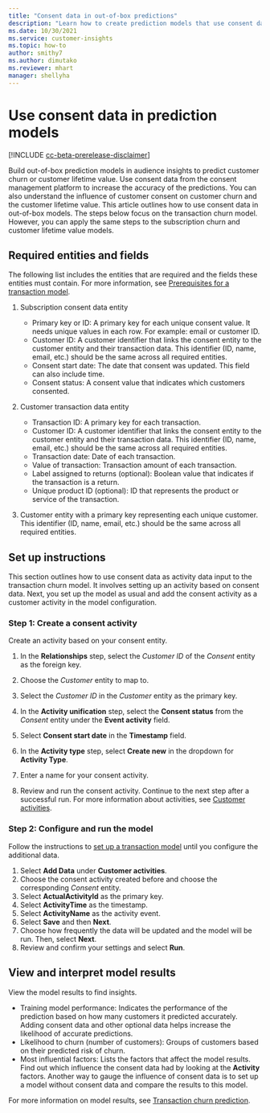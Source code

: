 ```yaml
---
title: "Consent data in out-of-box predictions"
description: "Learn how to create prediction models that use consent data."
ms.date: 10/30/2021
ms.service: customer-insights
ms.topic: how-to
author: smithy7
ms.author: dimutako
ms.reviewer: mhart
manager: shellyha
---
```


# Use consent data in prediction models

[!INCLUDE [cc-beta-prerelease-disclaimer](includes/cc-beta-prerelease-disclaimer.md)]

Build out-of-box prediction models in audience insights to predict customer churn or customer lifetime value. Use consent data from the consent management platform to increase the accuracy of the predictions. You can also understand the influence of customer consent on customer churn and the customer lifetime value. This article outlines how to use consent data in out-of-box models. The steps below focus on the transaction churn model. However, you can apply the same steps to the subscription churn and customer lifetime value models. 

## Required entities and fields

The following list includes the entities that are required and the fields these entities must contain. For more information, see [Prerequisites for a transaction model](../audience-insights/predict-transactional-churn.md).

1. Subscription consent data entity
    - Primary key or ID: A primary key for each unique consent value. It needs unique values in each row. For example: email or customer ID. 
    - Customer ID: A customer identifier that links the consent entity to the customer entity and their transaction data. This identifier (ID, name, email, etc.) should be the same across all required entities. 
    - Consent start date: The date that consent was updated. This field can also include time.
    - Consent status: A consent value that indicates which customers consented.
    
2.	Customer transaction data entity
    - Transaction ID: A primary key for each transaction.
    - Customer ID: A customer identifier that links the consent entity to the customer entity and their transaction data. This identifier (ID, name, email, etc.) should be the same across all required entities. 
    - Transaction date: Date of each transaction.
    - Value of transaction: Transaction amount of each transaction.
    - Label assigned to returns (optional): Boolean value that indicates if the transaction is a return.
    - Unique product ID (optional): ID that represents the product or service of the transaction. 

3.	Customer entity with a primary key representing each unique customer. This identifier (ID, name, email, etc.) should be the same across all required entities. 

## Set up instructions

This section outlines how to use consent data as activity data input to the transaction churn model. It involves setting up an activity based on consent data. Next, you set up the model as usual and add the consent activity as a customer activity in the model configuration.

### Step 1: Create a consent activity

Create an activity based on your consent entity. 

1. In the **Relationships** step, select the *Customer ID* of the *Consent* entity as the foreign key.
1. Choose the *Customer* entity to map to.
1. Select the *Customer ID* in the *Customer* entity as the primary key.



1. In the **Activity unification** step, select the **Consent status** from the *Consent* entity under the **Event activity** field. 
1. Select **Consent start date** in the **Timestamp** field.
1. In the **Activity type** step, select **Create new** in the dropdown for **Activity Type**.
1. Enter a name for your consent activity.



1. Review and run the consent activity. Continue to the next step after a successful run. For more information about activities, see [Customer activities](../audience-insights/activities.md).

### Step 2: Configure and run the model 

Follow the instructions to [set up a transaction model](../audience-insights/predict-transactional-churn.md) until you configure the additional data.

1. Select **Add Data** under **Customer activities**. 
1. Choose the consent activity created before and choose the corresponding *Consent* entity.
1. Select **ActualActivityId** as the primary key.
1. Select **ActivityTime** as the timestamp.
1. Select **ActivityName** as the activity event.
1. Select **Save** and then **Next**. 
1. Choose how frequently the data will be updated and the model will be run. Then, select **Next**.
1. Review and confirm your settings and select **Run**.  

## View and interpret model results

View the model results to find insights.

- Training model performance: Indicates the performance of the prediction based on how many customers it predicted accurately. Adding consent data and other optional data helps increase the likelihood of accurate predictions. 
- Likelihood to churn (number of customers): Groups of customers based on their predicted risk of churn. 
- Most influential factors: Lists the factors that affect the model results. Find out which influence the consent data had by looking at the **Activity** factors. Another way to gauge the influence of consent data is to set up a model without consent data and compare the results to this model.

For more information on model results, see [Transaction churn prediction](../audience-insights/predict-transactional-churn.md).

 

